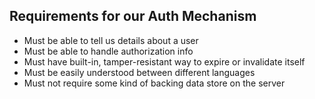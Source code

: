 ## Requirements for our Auth Mechanism

- Must be able to tell us details about a user
- Must be able to handle authorization info
- Must have built-in, tamper-resistant way to expire or invalidate itself
- Must be easily understood between different languages
- Must not require some kind of backing data store on the server